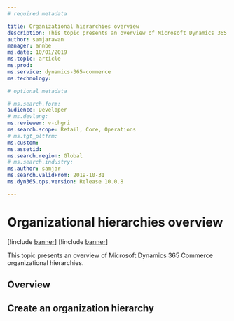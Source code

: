 ```yaml
---
# required metadata

title: Organizational hierarchies overview
description: This topic presents an overview of Microsoft Dynamics 365 Commerce organizational hierarchies.
author: samjarawan
manager: annbe
ms.date: 10/01/2019
ms.topic: article
ms.prod: 
ms.service: dynamics-365-commerce
ms.technology: 

# optional metadata

# ms.search.form: 
audience: Developer
# ms.devlang: 
ms.reviewer: v-chgri
ms.search.scope: Retail, Core, Operations
# ms.tgt_pltfrm: 
ms.custom: 
ms.assetid: 
ms.search.region: Global
# ms.search.industry: 
ms.author: samjar
ms.search.validFrom: 2019-10-31
ms.dyn365.ops.version: Release 10.0.8

---
```

# Organizational hierarchies overview

[!include [banner](../includes/preview-banner.md)]
[!include [banner](../includes/banner.md)]

This topic presents an overview of Microsoft Dynamics 365 Commerce organizational hierarchies.

## Overview


## Create an organization hierarchy
